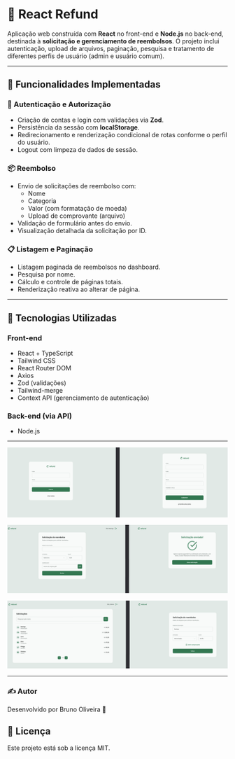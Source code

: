 # 🧾 React Refund

Aplicação web construída com **React** no front-end e **Node.js** no back-end, destinada à **solicitação e gerenciamento de reembolsos**. O projeto inclui autenticação, upload de arquivos, paginação, pesquisa e tratamento de diferentes perfis de usuário (admin e usuário comum).

---

## 🚀 Funcionalidades Implementadas

### 🔐 Autenticação e Autorização
- Criação de contas e login com validações via **Zod**.
- Persistência da sessão com **localStorage**.
- Redirecionamento e renderização condicional de rotas conforme o perfil do usuário.
- Logout com limpeza de dados de sessão.

### 📦 Reembolso
- Envio de solicitações de reembolso com:
  - Nome
  - Categoria
  - Valor (com formatação de moeda)
  - Upload de comprovante (arquivo)
- Validação de formulário antes do envio.
- Visualização detalhada da solicitação por ID.

### 📋 Listagem e Paginação
- Listagem paginada de reembolsos no dashboard.
- Pesquisa por nome.
- Cálculo e controle de páginas totais.
- Renderização reativa ao alterar de página.

---

## 🔧 Tecnologias Utilizadas

### Front-end
- React + TypeScript
- Tailwind CSS
- React Router DOM
- Axios
- Zod (validações)
- Tailwind-merge
- Context API (gerenciamento de autenticação)

### Back-end (via API)
- Node.js

---

<p align="center">
  <img alt="Refund-web" src="https://github.com/brunooliveira7/React-refund/blob/main/public/Sign%20in%20and%20Sign%20Up.png">
</p>

<p align="center">
  <img alt="Refund-web" src="https://github.com/brunooliveira7/React-refund/blob/main/public/Employee.png">
</p>

<p align="center">
  <img alt="Refund-web" src="https://github.com/brunooliveira7/React-refund/blob/main/public/Manager.png">
</p>

---

### ✍️ Autor
Desenvolvido por Bruno Oliveira 🧠

## 📝 Licença
Este projeto está sob a licença MIT.



